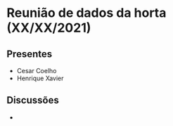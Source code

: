 # Reunião de dados da horta (XX/XX/2021)

## Presentes

* Cesar Coelho
* Henrique Xavier

## Discussões

* 